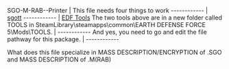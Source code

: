 SGO-M-RAB--Printer | This file needs four things to work 
------------ | [sgott](https://github.com/zeddidragon/sgott) 
------------ | [EDF Tools](https://gitlab.com/kittopiacreator/edf-tools)
The two tools above are in a new folder called TOOLS in SteamLibrary\steamapps\common\EARTH DEFENSE FORCE 5\Mods\TOOLS. | ------------
And yes, you need to go and edit the file pathway for this package. | ------------

What does this file specialize in MASS DESCRIPTION/ENCRYPTION of .SGO and MASS DESCRIPTION of .M(RAB)
